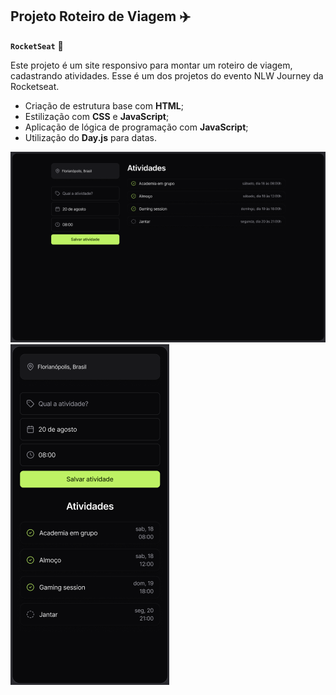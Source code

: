 ## Projeto Roteiro de Viagem ✈️
**`RocketSeat`** 🚀

Este projeto é um site responsivo para montar um roteiro de viagem, cadastrando atividades. Esse é um dos projetos do evento NLW Journey da Rocketseat.  

- Criação de estrutura base com **HTML**;
- Estilização com **CSS** e **JavaScript**;
- Aplicação de lógica de programação com **JavaScript**;
- Utilização do **Day.js** para datas. 

![](img\imgsite.png) ![](img\imgapp.png)